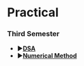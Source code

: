 # Practical
### Third Semester
* ▶️[**DSA**](https://github.com/Utshav-paudel/CSIT-Pracitcal/tree/0c29006211771a02380e54113b14838487f33e00/1.Third_semester/DSA)
* ▶️[**Numerical Method**](https://github.com/Utshav-paudel/CSIT-Pracitcal/tree/30846cf9e2847c727f5c1dfdc5c30e996f76a7e6/1.Third_semester/Numerical%20Method)
